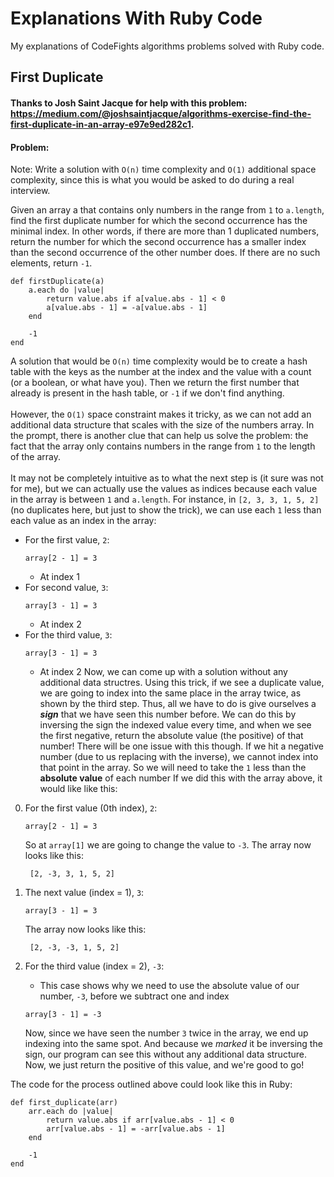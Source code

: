 # Explanations With Ruby Code
My explanations of CodeFights algorithms problems solved with Ruby code.

## First Duplicate
#### Thanks to Josh Saint Jacque for help with this problem: https://medium.com/@joshsaintjacque/algorithms-exercise-find-the-first-duplicate-in-an-array-e97e9ed282c1.

#### Problem:
Note: Write a solution with `O(n)` time complexity and `O(1)` additional space complexity, since this is what you would be asked to do during a real interview.

Given an array a that contains only numbers in the range from `1` to `a.length`, find the first duplicate number for which the second occurrence has the minimal index. In other words, if there are more than 1 duplicated numbers, return the number for which the second occurrence has a smaller index than the second occurrence of the other number does. If there are no such elements, return `-1`.

```
def firstDuplicate(a)
    a.each do |value|
        return value.abs if a[value.abs - 1] < 0
        a[value.abs - 1] = -a[value.abs - 1]
    end

    -1
end
```

A solution that would be `O(n)` time complexity would be to create a hash table with the keys as the number at the index and the value with a count (or a boolean, or what have you). Then we return the first number that already is present in the hash table, or `-1` if we don't find anything.
<br>
<br>
However, the `O(1)` space constraint makes it tricky, as we can not add an additional data structure that scales with the size of the numbers array. In the prompt, there is another clue that can help us solve the problem: the fact that the array only contains numbers in the range from `1` to the length of the array.
<br><br>
It may not be completely intuitive as to what the next step is (it sure was not for me), but we can actually use the values as indices because each value in the array is between `1` and `a.length`. For instance, in `[2, 3, 3, 1, 5, 2]` (no duplicates here, but just to show the trick), we can use each `1` less than each value as an index in the array:
* For the first value, `2`:
    ```
    array[2 - 1] = 3
    ```
    * At index 1
* For second value, `3`:
    ```
    array[3 - 1] = 3
    ```
    * At index 2
* For the third value, `3`:
    ```
    array[3 - 1] = 3
    ```
    * At index 2
Now, we can come up with a solution without any additional data structres. Using this trick, if we see a duplicate value, we are going to index into the same place in the array twice, as shown by the third step. Thus, all we have to do is give ourselves a ***sign*** that we have seen this number before. We can do this by inversing the sign the indexed value every time, and when we see the first negative, return the absolute value (the positive) of that number! There will be one issue with this though. If we hit a negative number (due to us replacing with the inverse), we cannot index into that point in the array. So we will need to take the `1` less than the **absolute value** of each number If we did this with the array above, it would like like this:
0) For the first value (0th index), `2`:
    ```
    array[2 - 1] = 3
    ```
    So at `array[1]` we are going to change the value to `-3`. The array now looks like this:

        [2, -3, 3, 1, 5, 2]

1) The next value (index = 1), `3`:
    ```
    array[3 - 1] = 3
    ```
    The array now looks like this:

        [2, -3, -3, 1, 5, 2]

2) For the third value (index = 2), `-3`:
    * This case shows why we need to use the absolute value of our number, `-3`, before we subtract one and index
    ```
    array[3 - 1] = -3
    ```
    Now, since we have seen the number `3` twice in the array, we end up indexing into the same spot. And because we *marked* it be inversing the sign, our program can see this without any additional data structure. Now, we just return the positive of this value, and we're good to go!

The code for the process outlined above could look like this in Ruby:
```
def first_duplicate(arr)
    arr.each do |value|
        return value.abs if arr[value.abs - 1] < 0
        arr[value.abs - 1] = -arr[value.abs - 1]
    end

    -1
end
```
